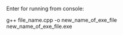 Enter for running from console:

g++ file_name.cpp -o new_name_of_exe_file\
new_name_of_exe_file.exe

